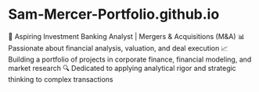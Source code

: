 # Sam-Mercer-Portfolio.github.io
💼 Aspiring Investment Banking Analyst | Mergers &amp; Acquisitions (M&amp;A) 📊 Passionate about financial analysis, valuation, and deal execution 📈 Building a portfolio of projects in corporate finance, financial modeling, and market research 🔍 Dedicated to applying analytical rigor and strategic thinking to complex transactions

